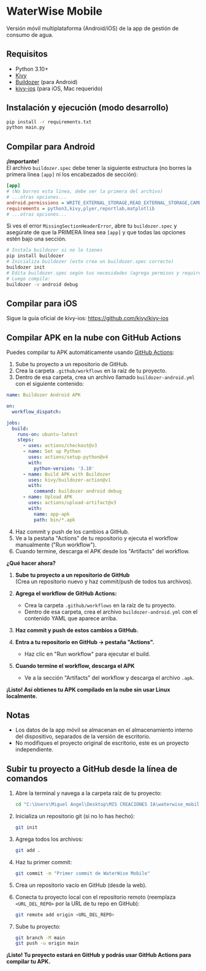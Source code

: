 # WaterWise Mobile

Versión móvil multiplataforma (Android/iOS) de la app de gestión de consumo de agua.

## Requisitos

- Python 3.10+
- [Kivy](https://kivy.org/)
- [Buildozer](https://github.com/kivy/buildozer) (para Android)
- [kivy-ios](https://github.com/kivy/kivy-ios) (para iOS, Mac requerido)

## Instalación y ejecución (modo desarrollo)

```bash
pip install -r requirements.txt
python main.py
```

## Compilar para Android

**¡Importante!**  
El archivo `buildozer.spec` debe tener la siguiente estructura (no borres la primera línea `[app]` ni los encabezados de sección):

```ini
[app]
# (No borres esta línea, debe ser la primera del archivo)
# ...otras opciones...
android.permissions = WRITE_EXTERNAL_STORAGE,READ_EXTERNAL_STORAGE,CAMERA,VIBRATE,WAKE_LOCK
requirements = python3,kivy,plyer,reportlab,matplotlib
# ...otras opciones...
```

Si ves el error `MissingSectionHeaderError`, abre tu `buildozer.spec` y asegúrate de que la PRIMERA línea sea `[app]` y que todas las opciones estén bajo una sección.

```bash
# Instala buildozer si no lo tienes
pip install buildozer
# Inicializa buildozer (esto crea un buildozer.spec correcto)
buildozer init
# Edita buildozer.spec según tus necesidades (agrega permisos y requirements)
# Luego compila:
buildozer -v android debug
```

## Compilar para iOS

Sigue la guía oficial de kivy-ios: https://github.com/kivy/kivy-ios

## Compilar APK en la nube con GitHub Actions

Puedes compilar tu APK automáticamente usando [GitHub Actions](https://github.com/kivy/buildozer-action):

1. Sube tu proyecto a un repositorio de GitHub.
2. Crea la carpeta `.github/workflows` en la raíz de tu proyecto.
3. Dentro de esa carpeta, crea un archivo llamado `buildozer-android.yml` con el siguiente contenido:

```yaml
name: Buildozer Android APK

on:
  workflow_dispatch:

jobs:
  build:
    runs-on: ubuntu-latest
    steps:
      - uses: actions/checkout@v3
      - name: Set up Python
        uses: actions/setup-python@v4
        with:
          python-version: '3.10'
      - name: Build APK with Buildozer
        uses: kivy/buildozer-action@v1
        with:
          command: buildozer android debug
      - name: Upload APK
        uses: actions/upload-artifact@v3
        with:
          name: app-apk
          path: bin/*.apk
```

4. Haz commit y push de los cambios a GitHub.
5. Ve a la pestaña "Actions" de tu repositorio y ejecuta el workflow manualmente ("Run workflow").
6. Cuando termine, descarga el APK desde los "Artifacts" del workflow.

**¿Qué hacer ahora?**

1. **Sube tu proyecto a un repositorio de GitHub**  
   (Crea un repositorio nuevo y haz commit/push de todos tus archivos).

2. **Agrega el workflow de GitHub Actions:**  
   - Crea la carpeta `.github/workflows` en la raíz de tu proyecto.
   - Dentro de esa carpeta, crea el archivo `buildozer-android.yml` con el contenido YAML que aparece arriba.

3. **Haz commit y push de estos cambios a GitHub.**

4. **Entra a tu repositorio en GitHub → pestaña "Actions".**
   - Haz clic en "Run workflow" para ejecutar el build.

5. **Cuando termine el workflow, descarga el APK**  
   - Ve a la sección "Artifacts" del workflow y descarga el archivo `.apk`.

**¡Listo! Así obtienes tu APK compilado en la nube sin usar Linux localmente.**

## Notas

- Los datos de la app móvil se almacenan en el almacenamiento interno del dispositivo, separados de la versión de escritorio.
- No modifiques el proyecto original de escritorio, este es un proyecto independiente.

## Subir tu proyecto a GitHub desde la línea de comandos

1. Abre la terminal y navega a la carpeta raíz de tu proyecto:
   ```bash
   cd "C:\Users\Miguel Angel\Desktop\MIS CREACIONES IA\waterwise_mobile"
   ```

2. Inicializa un repositorio git (si no lo has hecho):
   ```bash
   git init
   ```

3. Agrega todos los archivos:
   ```bash
   git add .
   ```

4. Haz tu primer commit:
   ```bash
   git commit -m "Primer commit de WaterWise Mobile"
   ```

5. Crea un repositorio vacío en GitHub (desde la web).

6. Conecta tu proyecto local con el repositorio remoto (reemplaza `<URL_DEL_REPO>` por la URL de tu repo en GitHub):
   ```bash
   git remote add origin <URL_DEL_REPO>
   ```

7. Sube tu proyecto:
   ```bash
   git branch -M main
   git push -u origin main
   ```

**¡Listo! Tu proyecto estará en GitHub y podrás usar GitHub Actions para compilar tu APK.**
